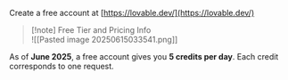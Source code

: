 Create a free account at [https://lovable.dev/](https://lovable.dev/)

> [!note] Free Tier and Pricing Info  
> ![[Pasted image 20250615033541.png]]

As of **June 2025**, a free account gives you **5 credits per day**. Each credit corresponds to one request.
